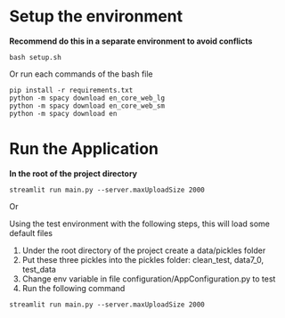 # Setup the environment
**Recommend do this in a separate environment to avoid conflicts**
```
bash setup.sh
```
Or run each commands of the bash file
```
pip install -r requirements.txt
python -m spacy download en_core_web_lg
python -m spacy download en_core_web_sm
python -m spacy download en
```
# Run the Application
**In the root of the project directory**
```
streamlit run main.py --server.maxUploadSize 2000
```
Or 

Using the test environment with the following steps, this will load some default files

1. Under the root directory of the project create a data/pickles folder
2. Put these three pickles into the pickles folder: clean_test, data7_0, test_data
3. Change env variable in file configuration/AppConfiguration.py to test
4. Run the following command
```
streamlit run main.py --server.maxUploadSize 2000
```